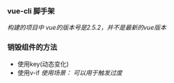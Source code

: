 ### vue-cli 脚手架
*构建的项目中 vue的版本号是2.5.2，并不是最新的vue版本*

### 销毁组件的方法
* 使用key(动态变化)
* 使用v-if
*使用场景： 可以用于触发过度*